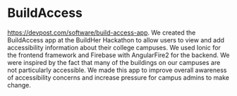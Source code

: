 # BuildAccess
https://devpost.com/software/build-access-app. 
We created the BuildAccess app at the BuildHer Hackathon to allow users to view and add accessibility information about their college campuses. We used Ionic for the frontend framework and Firebase with AngularFire2 for the backend. We were inspired by the fact that many of the buildings on our campuses are not particularly accessible. We made this app to improve overall awareness of accessibility concerns and increase pressure for campus admins to make change.
